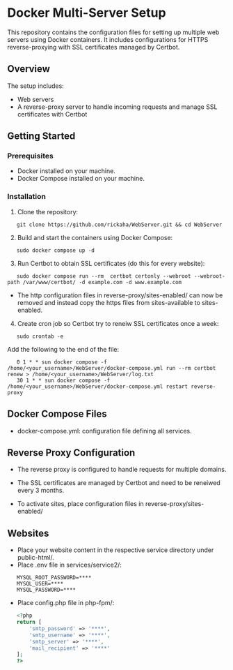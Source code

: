 # Docker Multi-Server Setup

This repository contains the configuration files for setting up multiple web servers using Docker containers. It includes configurations for HTTPS reverse-proxying with SSL
certificates managed by Certbot.

## Overview

The setup includes:
- Web servers
- A reverse-proxy server to handle incoming requests and manage SSL certificates with Certbot

## Getting Started

### Prerequisites

- Docker installed on your machine.
- Docker Compose installed on your machine.

### Installation

1. Clone the repository:
```
   git clone https://github.com/rickaha/WebServer.git && cd WebServer
```

2. Build and start the containers using Docker Compose:
```
   sudo docker compose up -d
```

3. Run Certbot to obtain SSL certificates (do this for every website):
```
   sudo docker compose run --rm  certbot certonly --webroot --webroot-path /var/www/certbot/ -d example.com -d www.example.com
```
- The http configuration files in reverse-proxy/sites-enabled/ can now be removed and instead copy the https files from sites-available to sites-enabled.

4. Create cron job so Certbot try to reneiw SSL certificates once a week:
```
   sudo crontab -e
```
Add the following to the end of the file:

```
   0 1 * * sun docker compose -f /home/<your_username>/WebServer/docker-compose.yml run --rm certbot renew > /home/<your_username>/WebServer/log.txt
   30 1 * * sun docker compose -f /home/<your_username>/WebServer/docker-compose.yml restart reverse-proxy
```

## Docker Compose Files

- docker-compose.yml: configuration file defining all services.

## Reverse Proxy Configuration

- The reverse proxy is configured to handle requests for multiple domains. 

- The SSL certificates are managed by Certbot and need to be reneiwed every 3 months. 

- To activate sites, place configuration files in reverse-proxy/sites-enabled/

## Websites

- Place your website content in the respective service directory under public-html/.
- Place .env file in services/service2/: 

``` dotenv
   MYSQL_ROOT_PASSWORD=**** 
   MYSQL_USER=****
   MYSQL_PASSWORD=****
```
- Place config.php file in php-fpm/: 

``` php
   <?php
   return [
       'smtp_password' => '****',
       'smtp_username' => '****',
       'smtp_server' => '****',
       'mail_recipient' => '****'
   ];
   ?>
```
